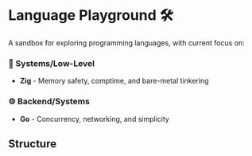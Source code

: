 # Language Playground 🛠️

A sandbox for exploring programming languages, with current focus on:

### 🔧 Systems/Low-Level
- **Zig** - Memory safety, comptime, and bare-metal tinkering

### ⚙️ Backend/Systems
- **Go** - Concurrency, networking, and simplicity

## Structure
